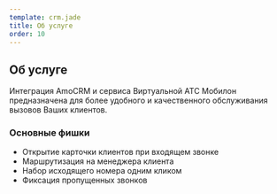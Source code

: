```yaml
--- 
template: crm.jade
title: Об услуге
order: 10
---
```


## Об услуге

Интеграция AmoCRM и сервиса Виртуальной АТС Мобилон предназначена для более удобного и качественного обслуживания вызовов Ваших клиентов.


### Основные фишки

- Открытие карточки клиентов при входящем звонке
- Маршрутизация на менеджера клиента
- Набор исходящего номера одним кликом
- Фиксация пропущенных звонков